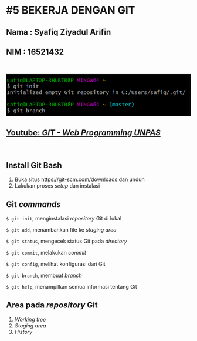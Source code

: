 # #5 BEKERJA DENGAN GIT

## Nama : Syafiq Ziyadul Arifin
## NIM  : 16521432
<p>&nbsp;</p>

![](https://raw.githubusercontent.com/Safiqq/Tugas1-SEKURO_Programming-16521432/main/images/gitbash.png)
## [__Youtube__: _GIT - Web Programming UNPAS_](https://www.youtube.com/watch?v=e-6OkXRqWaE&list=PLFIM0718LjIVknj6sgsSceMqlq242-jNf)
<p>&nbsp;</p>

## Install Git Bash
1. Buka situs https://git-scm.com/downloads dan unduh
2. Lakukan proses _setup_ dan instalasi

## Git _commands_
`$ git init`, menginstalasi _repository_ Git di lokal

`$ git add`, menambahkan file ke _staging area_

`$ git status`, mengecek status Git pada _directory_

`$ git commit`, melakukan _commit_

`$ git config`, melihat konfigurasi dari Git

`$ git branch`, membuat _branch_

`$ git help`, menampilkan semua informasi tentang Git

## Area pada _repository_ Git
1. _Working tree_
2. _Staging area_
3. _History_